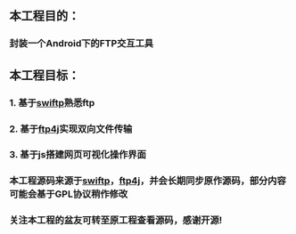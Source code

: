## **本工程目的**：

### 封装一个Android下的FTP交互工具

## **本工程目标**：

### 1. 基于[swiftp](https://github.com/ppareit/swiftp)熟悉ftp

### 2. 基于[ftp4j](http://www.sauronsoftware.it/projects/ftp4j/)实现双向文件传输

### 3. 基于js搭建网页可视化操作界面

### **本工程源码来源于[swiftp](https://github.com/ppareit/swiftp)，[ftp4j](http://www.sauronsoftware.it/projects/ftp4j/)，并会长期同步原作源码，部分内容可能会基于GPL协议稍作修改**

### **关注本工程的盆友可转至原工程查看源码，感谢开源!**
